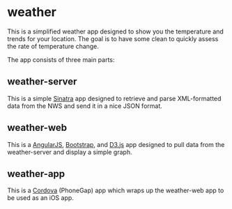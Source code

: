 weather
=======

This is a simplified weather app designed to show you the temperature and trends for your location. The goal is to have some clean to quickly assess the rate of temperature change.

The app consists of three main parts:

## weather-server
This is a simple [Sinatra](http://www.sinatrarb.com/) app designed to retrieve and parse XML-formatted data from the NWS and send it in a nice JSON format.

## weather-web
This is a [AngularJS](https://angularjs.org/), [Bootstrap](http://getbootstrap.com/), and [D3.js](http://d3js.org/) app designed to pull data from the weather-server and display a simple graph.

## weather-app
This is a [Cordova](http://cordova.apache.org/) (PhoneGap) app which wraps up the weather-web app to be used as an iOS app.
